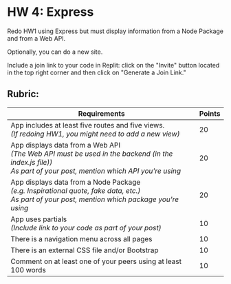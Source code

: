 # HW 4: Express

Redo HW1 using Express but must display information from a Node Package and from a Web API.

Optionally, you can do a new site.

Include a join link to your code in Replit: click on the "Invite" button located in the top right corner and then click on "Generate a Join Link."

## Rubric:

| Requirements                                                                                                                   | Points |
|-------------------------------------------------------------------------------------------------------------------------------|--------|
| App includes at least five routes and five views. <br> _(If redoing HW1, you might need to add a new view)_                    | 20     |
| App displays data from a Web API <br> _(The Web API must be used in the backend (in the index.js file))_ <br> _As part of your post, mention which API you're using_  | 20     |
| App displays data from a Node Package <br> _(e.g. Inspirational quote, fake data, etc.)_ <br> _As part of your post, mention which package you're using_  | 20     |
| App uses partials <br> _(Include link to your code as part of your post)_                                                      | 10     |
| There is a navigation menu across all pages                                                                                    | 10     |
| There is an external CSS file and/or Bootstrap                                                                                 | 10     |
| Comment on at least one of your peers using at least 100 words                                                                 | 10     |
